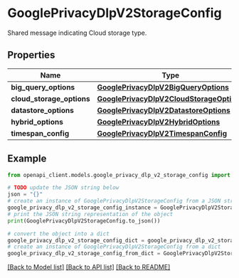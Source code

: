 # GooglePrivacyDlpV2StorageConfig

Shared message indicating Cloud storage type.

## Properties

Name | Type | Description | Notes
------------ | ------------- | ------------- | -------------
**big_query_options** | [**GooglePrivacyDlpV2BigQueryOptions**](GooglePrivacyDlpV2BigQueryOptions.md) |  | [optional] 
**cloud_storage_options** | [**GooglePrivacyDlpV2CloudStorageOptions**](GooglePrivacyDlpV2CloudStorageOptions.md) |  | [optional] 
**datastore_options** | [**GooglePrivacyDlpV2DatastoreOptions**](GooglePrivacyDlpV2DatastoreOptions.md) |  | [optional] 
**hybrid_options** | [**GooglePrivacyDlpV2HybridOptions**](GooglePrivacyDlpV2HybridOptions.md) |  | [optional] 
**timespan_config** | [**GooglePrivacyDlpV2TimespanConfig**](GooglePrivacyDlpV2TimespanConfig.md) |  | [optional] 

## Example

```python
from openapi_client.models.google_privacy_dlp_v2_storage_config import GooglePrivacyDlpV2StorageConfig

# TODO update the JSON string below
json = "{}"
# create an instance of GooglePrivacyDlpV2StorageConfig from a JSON string
google_privacy_dlp_v2_storage_config_instance = GooglePrivacyDlpV2StorageConfig.from_json(json)
# print the JSON string representation of the object
print(GooglePrivacyDlpV2StorageConfig.to_json())

# convert the object into a dict
google_privacy_dlp_v2_storage_config_dict = google_privacy_dlp_v2_storage_config_instance.to_dict()
# create an instance of GooglePrivacyDlpV2StorageConfig from a dict
google_privacy_dlp_v2_storage_config_from_dict = GooglePrivacyDlpV2StorageConfig.from_dict(google_privacy_dlp_v2_storage_config_dict)
```
[[Back to Model list]](../README.md#documentation-for-models) [[Back to API list]](../README.md#documentation-for-api-endpoints) [[Back to README]](../README.md)


